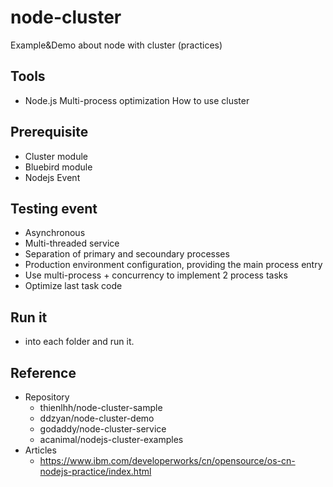 # node-cluster
Example&amp;Demo about node with cluster (practices)

## Tools
- Node.js 
  Multi-process optimization
  How to use cluster

## Prerequisite
- Cluster module
- Bluebird module
- Nodejs Event

## Testing event
- Asynchronous
- Multi-threaded service
- Separation of primary and secoundary processes
- Production environment configuration, providing the main process entry
- Use multi-process + concurrency to implement 2 process tasks
- Optimize last task code

## Run it
- into each folder and run it.

## Reference
- Repository
    - thienlhh/node-cluster-sample
    - ddzyan/node-cluster-demo
    - godaddy/node-cluster-service
    - acanimal/nodejs-cluster-examples
- Articles
    - https://www.ibm.com/developerworks/cn/opensource/os-cn-nodejs-practice/index.html